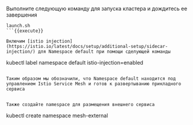 Выполните следующую команду для запуска кластера и дождитесь ее завершения

```
launch.sh
```{{execute}}

Включим [istio injection](https://istio.io/latest/docs/setup/additional-setup/sidecar-injection/) для Namespace default при помощи сделующей команды

```
kubectl label namespace default istio-injection=enabled
```{{execute}}

Таким образом мы обозначили, что Namespace default находится под управлением Istio Service Mesh и готов к развертыванию прикладного сервиса


Также coздайте namespace для размещения внешнего сервиса

```
kubectl create namespace mesh-external
```{{execute}}


